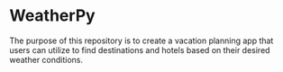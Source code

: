 # WeatherPy
The purpose of this repository is to create a vacation planning app that users can utilize to find destinations and hotels based on their desired weather conditions. 

